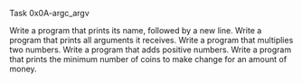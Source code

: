 Task 0x0A-argc_argv

Write a program that prints its name, followed by a new line.
Write a program that prints all arguments it receives.
Write a program that multiplies two numbers.
Write a program that adds positive numbers.
Write a program that prints the minimum number of coins to make change for an amount of money.

